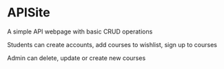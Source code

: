 # APISite

<p>A simple API webpage with basic CRUD operations</p>
<p>Students can create accounts, add courses to wishlist, sign up to courses
  <p> Admin can delete, update or create new courses</p>
